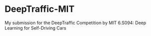 # DeepTraffic-MIT
My submission for the DeepTraffic Competition by MIT 6.S094: Deep Learning for Self-Driving Cars
